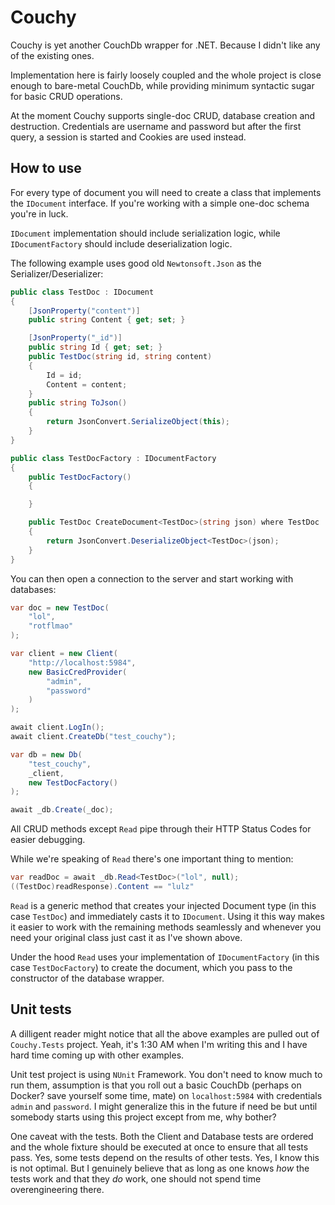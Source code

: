 # Couchy

Couchy is yet another CouchDb wrapper for .NET. Because I didn't like any of the existing ones.

Implementation here is fairly loosely coupled and the whole project is close enough to bare-metal CouchDb, while providing minimum syntactic sugar for basic CRUD operations.

At the moment Couchy supports single-doc CRUD, database creation and destruction. Credentials are username and password but after the first query, a session is started and Cookies are used instead.

## How to use

For every type of document you will need to create a class that implements the `IDocument` interface. If you're working with a simple one-doc schema you're in luck.

`IDocument` implementation should include serialization logic, while `IDocumentFactory` should include deserialization logic.

The following example uses good old `Newtonsoft.Json` as the Serializer/Deserializer:

```csharp
public class TestDoc : IDocument
{
    [JsonProperty("content")]
    public string Content { get; set; }

    [JsonProperty("_id")]
    public string Id { get; set; }
    public TestDoc(string id, string content)
    {
        Id = id;
        Content = content;
    }
    public string ToJson()
    {
        return JsonConvert.SerializeObject(this);
    }
}

public class TestDocFactory : IDocumentFactory
{
    public TestDocFactory()
    {

    }

    public TestDoc CreateDocument<TestDoc>(string json) where TestDoc : IDocument
    {
        return JsonConvert.DeserializeObject<TestDoc>(json);
    }
}
```

You can then open a connection to the server and start working with databases:

```csharp
var doc = new TestDoc(
    "lol",
    "rotflmao"
);

var client = new Client(
    "http://localhost:5984",
    new BasicCredProvider(
        "admin",
        "password"
    )
);

await client.LogIn();
await client.CreateDb("test_couchy");

var db = new Db(
    "test_couchy",
    _client,
    new TestDocFactory()
);

await _db.Create(_doc);
```

All CRUD methods except `Read` pipe through their HTTP Status Codes for easier debugging.

While we're speaking of `Read` there's one important thing to mention:

```csharp
var readDoc = await _db.Read<TestDoc>("lol", null);
((TestDoc)readResponse).Content == "lulz"
```

`Read` is a generic method that creates your injected Document type (in this case `TestDoc`) and immediately casts it to `IDocument`. Using it this way makes it easier to work with the remaining methods seamlessly and whenever you need your original class just cast it as I've shown above.

Under the hood `Read` uses your implementation of `IDocumentFactory` (in this case `TestDocFactory`) to create the document, which you pass to the constructor of the database wrapper.

## Unit tests

A dilligent reader might notice that all the above examples are pulled out of `Couchy.Tests` project. Yeah, it's 1:30 AM when I'm writing this and I have hard time coming up with other examples.

Unit test project is using `NUnit` Framework. You don't need to know much to run them, assumption is that you roll out a basic CouchDb (perhaps on Docker? save yourself some time, mate) on `localhost:5984` with credentials `admin` and `password`. I might generalize this in the future if need be but until somebody starts using this project except from me, why bother?

One caveat with the tests. Both the Client and Database tests are ordered and the whole fixture should be executed at once to ensure that all tests pass. Yes, some tests depend on the results of other tests. Yes, I know this is not optimal. But I genuinely believe that as long as one knows *how* the tests work and that they *do* work, one should not spend time overengineering there.